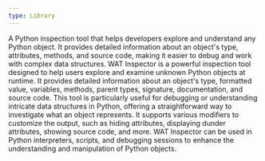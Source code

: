 ```yaml
---
type: Library
---
```


A Python inspection tool that helps developers explore and understand any Python object. It provides detailed information about an object's type, attributes, methods, and source code, making it easier to debug and work with complex data structures. WAT Inspector is a powerful inspection tool designed to help users explore and examine unknown Python objects at runtime. It provides detailed information about an object's type, formatted value, variables, methods, parent types, signature, documentation, and source code. This tool is particularly useful for debugging or understanding intricate data structures in Python, offering a straightforward way to investigate what an object represents. It supports various modifiers to customize the output, such as hiding attributes, displaying dunder attributes, showing source code, and more. WAT Inspector can be used in Python interpreters, scripts, and debugging sessions to enhance the understanding and manipulation of Python objects.